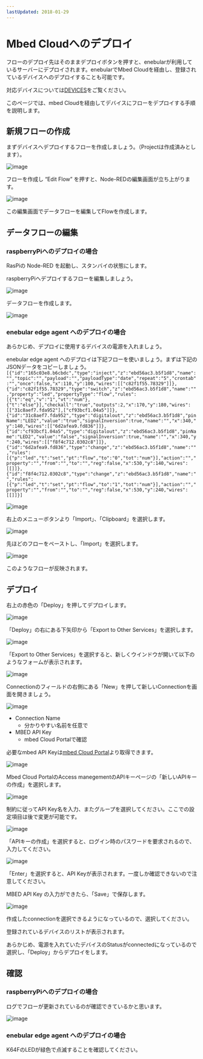 ```yaml
---
lastUpdated: 2018-01-29
---
```


# Mbed Cloudへのデプロイ

フローのデプロイ先はそのままデプロイボタンを押すと、enebularが利用しているサーバーにデプロイされます。enebularでMbed Cloudを経由し、登録されているデバイスへのデプロイすることも可能です。

対応デバイスについては[DEVICES](./../Device/Introduction.md)をご覧ください。

このページでは、mbed Cloudを経由してデバイスにフローをデプロイする手順を説明します。

## 新規フローの作成

まずデバイスへデプロイするフローを作成しましょう。（Projectは作成済みとします）。

![image](/_asset/images/Deploy/DeployFlow/Lambda/deploy-deployflow-mbed_01.png)

フローを作成し “Edit Flow” を押すと、Node-REDの編集画面が立ち上がります。

![image](/_asset/images/Deploy/DeployFlow/Lambda/deploy-deployflow-mbed_02.png)

この編集画面でデータフローを編集してFlowを作成します。

## データフローの編集

### raspberryPiへのデプロイの場合

RasPiの Node-RED を起動し、スタンバイの状態にします。

raspberryPiへデプロイするフローを編集しましょう。

![image](/_asset/images/Deploy/DeployFlow/Lambda/deploy-deployflow-mbed_03.png)

データフローを作成します。

![image](/_asset/images/Deploy/DeployFlow/Lambda/deploy-deployflow-mbed_04.png)


### enebular edge agent へのデプロイの場合

あらかじめ、デプロイに使用するデバイスの電源を入れましょう。

enebular edge agent へのデプロイは下記フローを使いましょう。まずは下記のJSONデータをコピーしましょう。
`[{"id":"165c03e8.b6cbdc","type":"inject","z":"ebd56ac3.b5f1d8","name":"","topic":"","payload":"","payloadType":"date","repeat":"5","crontab":"","once":false,"x":110,"y":100,"wires":[["c82f1f55.78329"]]},{"id":"c82f1f55.78329","type":"switch","z":"ebd56ac3.b5f1d8","name":"","property":"led","propertyType":"flow","rules":[{"t":"eq","v":"1","vt":"num"},{"t":"else"}],"checkall":"true","outputs":2,"x":170,"y":180,"wires":[["31c8aef7.fda952"],["cf93bcf1.04a5"]]},{"id":"31c8aef7.fda952","type":"digitalout","z":"ebd56ac3.b5f1d8","pinName":"LED2","value":"true","signalInversion":true,"name":"","x":340,"y":140,"wires":[["6d2afea9.fd836"]]},{"id":"cf93bcf1.04a5","type":"digitalout","z":"ebd56ac3.b5f1d8","pinName":"LED2","value":"false","signalInversion":true,"name":"","x":340,"y":240,"wires":[["f8f4c712.0302c8"]]},{"id":"6d2afea9.fd836","type":"change","z":"ebd56ac3.b5f1d8","name":"","rules":[{"p":"led","t":"set","pt":"flow","to":"0","tot":"num"}],"action":"","property":"","from":"","to":"","reg":false,"x":530,"y":140,"wires":[[]]},{"id":"f8f4c712.0302c8","type":"change","z":"ebd56ac3.b5f1d8","name":"","rules":[{"p":"led","t":"set","pt":"flow","to":"1","tot":"num"}],"action":"","property":"","from":"","to":"","reg":false,"x":530,"y":240,"wires":[[]]}]`


![image](/_asset/images/Deploy/DeployFlow/Lambda/deploy-deployflow-mbed_14.png)

右上のメニューボタンより「Import」、「Clipboard」を選択します。

![image](/_asset/images/Deploy/DeployFlow/Lambda/deploy-deployflow-mbed_15.png)

先ほどのフローをペーストし、「Import」を選択します。

![image](/_asset/images/Deploy/DeployFlow/Lambda/deploy-deployflow-mbed_16.png)

このようなフローが反映されます。


## デプロイ

右上の赤色の「Deploy」を押してデプロイします。

![image](/_asset/images/Deploy/DeployFlow/Lambda/deploy-deployflow-mbed_05.png)


「Deploy」の右にある下矢印から「Export to Other Services」を選択します。

![image](/_asset/images/Deploy/DeployFlow/Lambda/deploy-deployflow-mded_06.png)

「Export to Other Services」を選択すると、新しくウインドウが開いて以下のようなフォームが表示されます。

![image](/_asset/images/Deploy/DeployFlow/Lambda/deploy-deployflow-mbed_07.png)

Connectionのフィールドの右側にある「New」を押して新しいConnectionを画面を開きましょう。

![image](/_asset/images/Deploy/DeployFlow/Lambda/deploy-deployflow-mbed_08.png)

* Connection Name
    * 分かりやすい名前を任意で
* MBED API Key
    * mbed Cloud Portalで確認

必要なmbed API Keyは[mbed Cloud Portal](https://portal.us-east-1.mbedcloud.com/)より取得できます。

![image](/_asset/images/Deploy/DeployFlow/Lambda/deploy-deployflow-mbed_09.png)

Mbed Cloud PortalのAccess manegementのAPIキーページの「新しいAPIキーの作成」を選択します。

![image](/_asset/images/Deploy/DeployFlow/Lambda/deploy-deployflow-mbed_10.png)

制約に従ってAPI Key名を入力、またグループを選択してください。ここでの設定項目は後で変更が可能です。

![image](/_asset/images/Deploy/DeployFlow/Lambda/deploy-deployflow-mbed_11.png)

「APIキーの作成」を選択すると、ログイン時のパスワードを要求されるので、入力してください。

![image](/_asset/images/Deploy/DeployFlow/Lambda/deploy-deployflow-mbed_12.png)

「Enter」を選択すると、API Keyが表示されます。一度しか確認できないので注意してください。

MBED API Key の入力ができたら、「Save」で保存します。

![image](/_asset/images/Deploy/DeployFlow/Lambda/deploy-deployflow-mbed_13.png)

作成したconnectionを選択できるようになっているので、選択してください。

登録されているデバイスのリストが表示されます。

あらかじめ、電源を入れていたデバイスのStatusがconnectedになっているので選択し、「Deploy」からデプロイをします。



## 確認

### raspberryPiへのデプロイの場合

ログでフローが更新されているのが確認できているかと思います。

![image](/_asset/images/Deploy/DeployFlow/Lambda/deploy-deployflow-mbed_17.png)


### enebular edge agent へのデプロイの場合

K64FのLEDが緑色で点滅することを確認してください。
